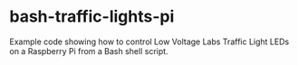 # bash-traffic-lights-pi 

Example code showing how to control Low Voltage Labs Traffic Light LEDs on a Raspberry Pi from a Bash shell script.
